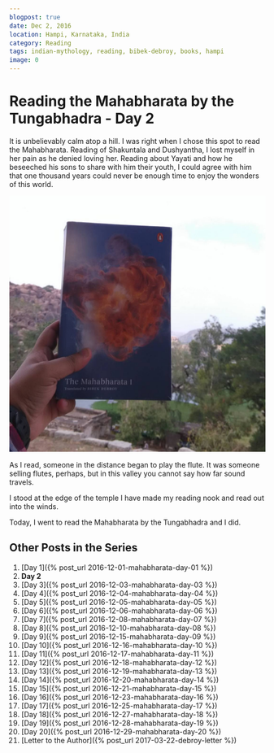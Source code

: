 ```yaml
---
blogpost: true
date: Dec 2, 2016
location: Hampi, Karnataka, India
category: Reading
tags: indian-mythology, reading, bibek-debroy, books, hampi
image: 0
---
```

# Reading the Mahabharata by the Tungabhadra - Day 2

It is unbelievably calm atop a hill. I was right when I chose this spot to read
the Mahabharata.  Reading of Shakuntala and Dushyantha, I lost myself in her
pain as he denied loving her. Reading about Yayati and how he beseeched his
sons to share with him their youth, I could agree with him that one thousand
years could never be enough time to enjoy the wonders of this world.

![Mahabharata Day 2](/assets/images/posts/india/mahabharata-day-02.jpg)

As I read, someone in the distance began to play the flute. It was someone
selling flutes, perhaps, but in this valley you cannot say how far sound
travels.

I stood at the edge of the temple I have made my reading nook and read out into
the winds.

Today, I went to read the Mahabharata by the Tungabhadra and I did.

## Other Posts in the Series

1. [Day 1]({% post_url 2016-12-01-mahabharata-day-01 %})
1. **Day 2**
1. [Day 3]({% post_url 2016-12-03-mahabharata-day-03 %})
1. [Day 4]({% post_url 2016-12-04-mahabharata-day-04 %})
1. [Day 5]({% post_url 2016-12-05-mahabharata-day-05 %})
1. [Day 6]({% post_url 2016-12-06-mahabharata-day-06 %})
1. [Day 7]({% post_url 2016-12-08-mahabharata-day-07 %})
1. [Day 8]({% post_url 2016-12-10-mahabharata-day-08 %})
1. [Day 9]({% post_url 2016-12-15-mahabharata-day-09 %})
1. [Day 10]({% post_url 2016-12-16-mahabharata-day-10 %})
1. [Day 11]({% post_url 2016-12-17-mahabharata-day-11 %})
1. [Day 12]({% post_url 2016-12-18-mahabharata-day-12 %})
1. [Day 13]({% post_url 2016-12-19-mahabharata-day-13 %})
1. [Day 14]({% post_url 2016-12-20-mahabharata-day-14 %})
1. [Day 15]({% post_url 2016-12-21-mahabharata-day-15 %})
1. [Day 16]({% post_url 2016-12-23-mahabharata-day-16 %})
1. [Day 17]({% post_url 2016-12-25-mahabharata-day-17 %})
1. [Day 18]({% post_url 2016-12-27-mahabharata-day-18 %})
1. [Day 19]({% post_url 2016-12-28-mahabharata-day-19 %})
1. [Day 20]({% post_url 2016-12-29-mahabharata-day-20 %})
1. [Letter to the Author]({% post_url 2017-03-22-debroy-letter %})
